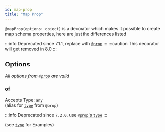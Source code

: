 ```yaml
---
id: map-prop
title: "Map Prop"
---
```


`@mapProp(options: object)` is a decorator which makes it possible to create map schema properties, here are just the differences listed

:::info
Deprecated since 7.1.1, replace with [`@prop`](./prop.md)
:::
:::caution
This decorator will get removed in 8.0
:::

## Options

*All options from [`@prop`](./prop.md#options) are valid*

### of

Accepts Type: `any`  
(alias for [`type`](./prop.md#type) from `@prop`)

:::info
Deprecated since `7.2.0`, use [`@prop`'s `type`](./prop.md#type)
:::

(see [`type`](./prop.md#type) for Examples)
